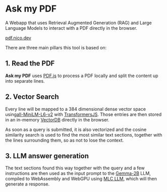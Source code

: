 # Ask my PDF

A Webapp that uses Retrieval Augmented Generation (RAG) and Large Language Models to interact with a PDF directly in the browser.

[pdf.nico.dev](https://pdf.nico.dev)

There are three main pillars this tool is based on:

## 1. Read the PDF

**Ask my PDF** uses [PDF.js](https://www.npmjs.com/package/pdfjs-dist) to process a PDF locally and split the content up into separate lines.

## 2. Vector Search

Every line will be mapped to a 384 dimensional dense vector space using[all-MiniLM-L6-v2](https://huggingface.co/sentence-transformers/all-MiniLM-L6-v2) with [TransformersJS](https://github.com/xenova/transformers.js). Those entries are then stored in an in-memory [VectorDB](https://gist.github.com/nico-martin/64f2ae35ed9a0f890ef50c8d119a6222) directly in the browser.

As soon as a query is submitted, it is also vectorized and the cosine similarity search is used to find the most similar text sections, together with the lines surrounding them, so as not to lose the context.

## 3. LLM answer generation

The text sections found this way together with the query and a few instructions are then used as the input prompt to the [Gemma-2B](https://huggingface.co/google/gemma-2b) LLM, compiled to WebAssembly and WebGPU using [MLC LLM](https://llm.mlc.ai/), which will then generate a response.